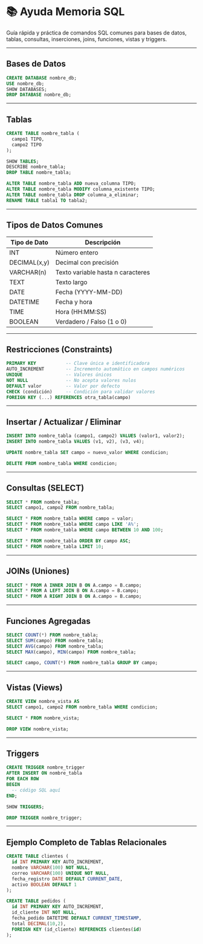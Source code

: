 
# 📚 Ayuda Memoria SQL

Guía rápida y práctica de comandos SQL comunes para bases de datos, tablas, consultas, inserciones, joins, funciones, vistas y triggers.

---

## Bases de Datos

```sql
CREATE DATABASE nombre_db;
USE nombre_db;
SHOW DATABASES;
DROP DATABASE nombre_db;
```

---

## Tablas

```sql
CREATE TABLE nombre_tabla (
  campo1 TIPO,
  campo2 TIPO
);

SHOW TABLES;
DESCRIBE nombre_tabla;
DROP TABLE nombre_tabla;

ALTER TABLE nombre_tabla ADD nueva_columna TIPO;
ALTER TABLE nombre_tabla MODIFY columna_existente TIPO;
ALTER TABLE nombre_tabla DROP columna_a_eliminar;
RENAME TABLE tabla1 TO tabla2;
```

---

## Tipos de Datos Comunes

| Tipo de Dato   | Descripción                       |
| -------------- | ---------------------------------|
| INT            | Número entero                    |
| DECIMAL(x,y)   | Decimal con precisión            |
| VARCHAR(n)     | Texto variable hasta n caracteres|
| TEXT           | Texto largo                     |
| DATE           | Fecha (YYYY-MM-DD)               |
| DATETIME       | Fecha y hora                    |
| TIME           | Hora (HH:MM:SS)                 |
| BOOLEAN        | Verdadero / Falso (1 o 0)       |

---

## Restricciones (Constraints)

```sql
PRIMARY KEY           -- Clave única e identificadora
AUTO_INCREMENT        -- Incremento automático en campos numéricos
UNIQUE                -- Valores únicos
NOT NULL              -- No acepta valores nulos
DEFAULT valor         -- Valor por defecto
CHECK (condición)     -- Condición para validar valores
FOREIGN KEY (...) REFERENCES otra_tabla(campo)
```

---

## Insertar / Actualizar / Eliminar

```sql
INSERT INTO nombre_tabla (campo1, campo2) VALUES (valor1, valor2);
INSERT INTO nombre_tabla VALUES (v1, v2), (v3, v4);

UPDATE nombre_tabla SET campo = nuevo_valor WHERE condicion;

DELETE FROM nombre_tabla WHERE condicion;
```

---

## Consultas (SELECT)

```sql
SELECT * FROM nombre_tabla;
SELECT campo1, campo2 FROM nombre_tabla;

SELECT * FROM nombre_tabla WHERE campo = valor;
SELECT * FROM nombre_tabla WHERE campo LIKE 'A%';
SELECT * FROM nombre_tabla WHERE campo BETWEEN 10 AND 100;

SELECT * FROM nombre_tabla ORDER BY campo ASC;
SELECT * FROM nombre_tabla LIMIT 10;
```

---

## JOINs (Uniones)

```sql
SELECT * FROM A INNER JOIN B ON A.campo = B.campo;
SELECT * FROM A LEFT JOIN B ON A.campo = B.campo;
SELECT * FROM A RIGHT JOIN B ON A.campo = B.campo;
```

---

## Funciones Agregadas

```sql
SELECT COUNT(*) FROM nombre_tabla;
SELECT SUM(campo) FROM nombre_tabla;
SELECT AVG(campo) FROM nombre_tabla;
SELECT MAX(campo), MIN(campo) FROM nombre_tabla;

SELECT campo, COUNT(*) FROM nombre_tabla GROUP BY campo;
```

---

## Vistas (Views)

```sql
CREATE VIEW nombre_vista AS
SELECT campo1, campo2 FROM nombre_tabla WHERE condicion;

SELECT * FROM nombre_vista;

DROP VIEW nombre_vista;
```

---

## Triggers

```sql
CREATE TRIGGER nombre_trigger
AFTER INSERT ON nombre_tabla
FOR EACH ROW
BEGIN
  -- código SQL aquí
END;

SHOW TRIGGERS;

DROP TRIGGER nombre_trigger;
```

---

## Ejemplo Completo de Tablas Relacionales

```sql
CREATE TABLE clientes (
  id INT PRIMARY KEY AUTO_INCREMENT,
  nombre VARCHAR(100) NOT NULL,
  correo VARCHAR(100) UNIQUE NOT NULL,
  fecha_registro DATE DEFAULT CURRENT_DATE,
  activo BOOLEAN DEFAULT 1
);

CREATE TABLE pedidos (
  id INT PRIMARY KEY AUTO_INCREMENT,
  id_cliente INT NOT NULL,
  fecha_pedido DATETIME DEFAULT CURRENT_TIMESTAMP,
  total DECIMAL(10,2),
  FOREIGN KEY (id_cliente) REFERENCES clientes(id)
);
```
